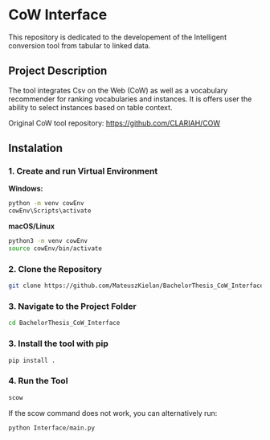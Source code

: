 # **CoW Interface**

This repository is dedicated to the developement of the Intelligent conversion tool from tabular to linked data. 

## **Project Description**

The tool integrates Csv on the Web (CoW) as well as a vocabulary recommender for ranking vocabularies and instances. It is offers user the ability to select instances based on table context.

Original CoW tool repository: https://github.com/CLARIAH/COW

## **Instalation**

### 1. Create and run Virtual Environment

**Windows:**
```bash
python -m venv cowEnv
cowEnv\Scripts\activate
```

**macOS/Linux**
```bash
python3 -m venv cowEnv
source cowEnv/bin/activate
```

### 2. Clone the Repository
```bash
git clone https://github.com/MateuszKielan/BachelorThesis_CoW_Interface.git
```

### 3. Navigate to the Project Folder
```bash
cd BachelorThesis_CoW_Interface
```

### 3. Install the tool with pip
```bash
pip install .
```

### 4. Run the Tool 
```bash
scow
```

If the scow command does not work, you can alternatively run:
```bash
python Interface/main.py
```
